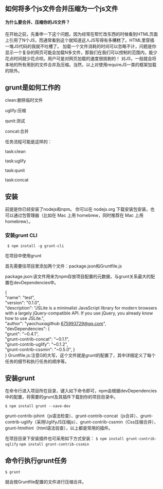 ## 如何将多个js文件合并压缩为一个js文件

#### 为什么要合并、压缩你的JS文件？
在开始之前，先重申一下这个问题。因为经常在帮忙改东西的时候看到HTML页面上引用了N个JS，而通常看到这个就知道这人JS写得有多糟糕了。HTML里穿插一堆JS代码的我就不吐槽了。
加载一个文件消耗的时间可以忽略不计，问题是你显示一个复杂的网页可能会加载N多文件，那我们在我们可以控制的范围内，能少花点时间就少花点呗。用户可是对网页加载的速度很挑剔的！
对JS，一般就会将本地的所有用到的文件合并及压缩。当然，以上对使用requireJS一类的框架加载的除外。

## grunt是如何工作的

clean:删除临时文件

uglify:压缩

qunit:测试

concat:合并

任务流程可能是这样的：

task:clean

task:uglify

task:qunit

task:concat

## 安装

前提是你已经安装了nodejs和npm。 你可以在 nodejs.org 下载安装包安装，也可以通过包管理器（比如在 Mac 上用 homebrew，同时推荐在 Mac 上用 homebrew）。

### 安装grunt CLI
` $ npm install -g grunt-cli`

在项目中使用grunt

首先需要往项目里添加两个文件：package.json和Gruntfile.js

package.json:该文件用来为npm存放项目配置的元数据，与grunt关系最大的配置在devDependencies中。

{  
    "name": "test",  
    "version": "0.1.0",  
    "description": "JSLite is a minimalist JavaScript library for modern browsers with a largely jQuery-compatible API. If you use jQuery, you already know how to use JSLite.",  
    "author": "yaochuxiagithub <675993729@qq.com>",  
    "devDependencies": {  
      "grunt": "~0.4.1",  
      "grunt-contrib-concat": "~0.1.1",  
      "grunt-contrib-uglify": "~0.1.2",  
      "grunt-contrib-cssmin": "~0.5.0",
    }  
}
Gruntfile.js:注意G的大写，这个文件就是grunt的配置了，其中详细定义了每个任务的细节和执行任务的顺序等。

## 安装grunt

在命令行进入项目所在目录，键入如下命令即可，npm会根据devDependencies中的配置，将需要的grunt及其插件下载到你的项目目录中。

`$ npm install grunt --save-dev`

grunt-contrib-jshint（js语法检查）、grunt-contrib-concat（js合并）、grunt-contrib-uglify（采用UglifyJS压缩js）、grunt-contrib-cssmin（Css压缩合并）、grunt-htmlhint（html语法验查），以上都是常用的插件。

在项目目录下安装插件也可采用如下方式安装：
`$ npm install grunt-contrib-uglify`
`npm install grunt-contrib-cssmin `

##  命令行执行grunt任务   

`$ grunt`

就会按Gruntfile配置的文件进行压缩合并。
